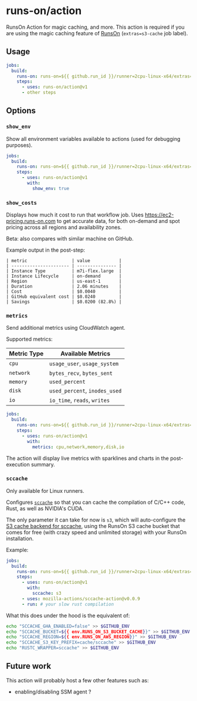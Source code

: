 # runs-on/action

RunsOn Action for magic caching, and more. This action is required if you are using the magic caching feature of [RunsOn](https://runs-on.com) (`extras=s3-cache` job label).

## Usage

```yaml
jobs:
  build:
    runs-on: runs-on=${{ github.run_id }}/runner=2cpu-linux-x64/extras=s3-cache
    steps:
      - uses: runs-on/action@v1
      - other steps
```

## Options

### `show_env`

Show all environment variables available to actions (used for debugging purposes).

```yaml
jobs:
  build:
    runs-on: runs-on=${{ github.run_id }}/runner=2cpu-linux-x64/extras=s3-cache
    steps:
      - uses: runs-on/action@v1
        with:
          show_env: true
```

### `show_costs`

Displays how much it cost to run that workflow job. Uses https://ec2-pricing.runs-on.com to get accurate data, for both on-demand and spot pricing across all regions and availability zones.

Beta: also compares with similar machine on GitHub.

Example output in the post-step:

```
| metric                 | value           |
| ---------------------- | --------------- |
| Instance Type          | m7i-flex.large  |
| Instance Lifecycle     | on-demand       |
| Region                 | us-east-1       |
| Duration               | 2.06 minutes    |
| Cost                   | $0.0040         |
| GitHub equivalent cost | $0.0240         |
| Savings                | $0.0200 (82.8%) |
```

### `metrics`

Send additional metrics using CloudWatch agent.

Supported metrics:

| Metric Type | Available Metrics |
|------------|------------------|
| `cpu` | `usage_user`, `usage_system` |
| `network` | `bytes_recv`, `bytes_sent` |
| `memory` | `used_percent` |
| `disk` | `used_percent`, `inodes_used` |
| `io` | `io_time`, `reads`, `writes` |

```yaml
jobs:
  build:
    runs-on: runs-on=${{ github.run_id }}/runner=2cpu-linux-x64/extras=s3-cache
    steps:
      - uses: runs-on/action@v1
        with:
          metrics: cpu,network,memory,disk,io
```

The action will display live metrics with sparklines and charts in the post-execution summary.


### `sccache`

Only available for Linux runners.

Configures [`sccache`](https://github.com/mozilla/sccache) so that you can cache the compilation of C/C++ code, Rust, as well as NVIDIA's CUDA.

The only parameter it can take for now is `s3`, which will auto-configure the [S3 cache backend for sccache](https://github.com/mozilla/sccache/blob/main/docs/S3.md), using the RunsOn S3 cache bucket that comes for free (with crazy speed and unlimited storage) with your RunsOn installation.

Example:

```yaml
jobs:
  build:
    runs-on: runs-on=${{ github.run_id }}/runner=2cpu-linux-x64/extras=s3-cache
    steps:
      - uses: runs-on/action@v1
        with:
          sccache: s3
      - uses: mozilla-actions/sccache-action@v0.0.9
      - run: # your slow rust compilation
```

What this does under the hood is the equivalent of:

```bash
echo "SCCACHE_GHA_ENABLED=false" >> $GITHUB_ENV
echo "SCCACHE_BUCKET=${{ env.RUNS_ON_S3_BUCKET_CACHE}}" >> $GITHUB_ENV
echo "SCCACHE_REGION=${{ env.RUNS_ON_AWS_REGION}}" >> $GITHUB_ENV
echo "SCCACHE_S3_KEY_PREFIX=cache/sccache" >> $GITHUB_ENV
echo "RUSTC_WRAPPER=sccache" >> $GITHUB_ENV
```

## Future work

This action will probably host a few other features such as:

- enabling/disabling SSM agent ?